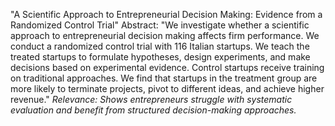 "A Scientific Approach to Entrepreneurial Decision Making: Evidence from a Randomized Control Trial" Abstract: "We investigate whether a scientific approach to entrepreneurial decision making affects firm performance. We conduct a randomized control trial with 116 Italian startups. We teach the treated startups to formulate hypotheses, design experiments, and make decisions based on experimental evidence. Control startups receive training on traditional approaches. We find that startups in the treatment group are more likely to terminate projects, pivot to different ideas, and achieve higher revenue." _Relevance: Shows entrepreneurs struggle with systematic evaluation and benefit from structured decision-making approaches._